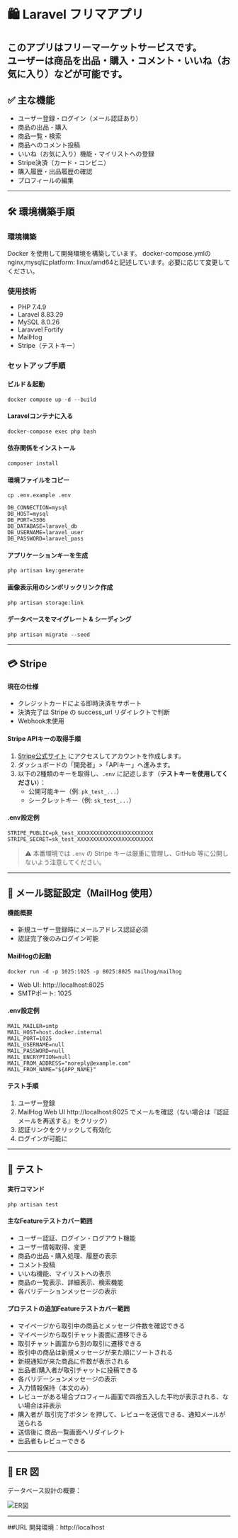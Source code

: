 # 🛍 Laravel フリマアプリ

このアプリはフリーマーケットサービスです。  
ユーザーは商品を出品・購入・コメント・いいね（お気に入り）などが可能です。
---
## ✅ 主な機能

- ユーザー登録・ログイン（メール認証あり）
- 商品の出品・購入
- 商品一覧・検索
- 商品へのコメント投稿
- いいね（お気に入り）機能・マイリストへの登録
- Stripe決済（カード・コンビニ）
- 購入履歴・出品履歴の確認
- プロフィールの編集

---

## 🛠 環境構築手順
### 環境構築

Docker を使用して開発環境を構築しています。
docker-compose.ymlのnginx,mysqlにplatform: linux/amd64と記述しています。必要に応じて変更してください。

### 使用技術
- PHP 7.4.9 
- Laravel 8.83.29 
- MySQL 8.0.26 
- Laravvel Fortify
- MailHog
- Stripe（テストキー）

### セットアップ手順

#### ビルド＆起動
```
docker compose up -d --build
```

#### Laravelコンテナに入る
```
docker-compose exec php bash
```

#### 依存関係をインストール
```
composer install
```

#### 環境ファイルをコピー
```
cp .env.example .env
```
```
DB_CONNECTION=mysql
DB_HOST=mysql
DB_PORT=3306
DB_DATABASE=laravel_db
DB_USERNAME=laravel_user
DB_PASSWORD=laravel_pass
```
#### アプリケーションキーを生成
```
php artisan key:generate
```
#### 画像表示用のシンボリックリンク作成
```
php artisan storage:link
```
#### データベースをマイグレート & シーディング
```
php artisan migrate --seed
```
---
## 💳 Stripe
#### 現在の仕様
- クレジットカードによる即時決済をサポート
- 決済完了は Stripe の success_url リダイレクトで判断
- Webhook未使用
#### Stripe APIキーの取得手順
1. [Stripe公式サイト](https://dashboard.stripe.com/register) にアクセスしてアカウントを作成します。
2. ダッシュボードの「開発者」>「APIキー」へ進みます。
3. 以下の2種類のキーを取得し、`.env` に記述します（**テストキーを使用してください**）：
    - 公開可能キー（例: `pk_test_...`）
    - シークレットキー（例: `sk_test_...`）
#### .env設定例
 ```
STRIPE_PUBLIC=pk_test_XXXXXXXXXXXXXXXXXXXXXXXX
STRIPE_SECRET=sk_test_XXXXXXXXXXXXXXXXXXXXXXXX
```
> ⚠️ 本番環境では `.env` の Stripe キーは厳重に管理し、GitHub 等に公開しないよう注意してください。
---
## 📧 メール認証設定（MailHog 使用）
#### 機能概要
- 新規ユーザー登録時にメールアドレス認証必須
- 認証完了後のみログイン可能
#### MailHogの起動
```
docker run -d -p 1025:1025 -p 8025:8025 mailhog/mailhog
```
- Web UI: http://localhost:8025
- SMTPポート: 1025
#### .env設定例
```
MAIL_MAILER=smtp
MAIL_HOST=host.docker.internal
MAIL_PORT=1025
MAIL_USERNAME=null
MAIL_PASSWORD=null
MAIL_ENCRYPTION=null
MAIL_FROM_ADDRESS="noreply@example.com"
MAIL_FROM_NAME="${APP_NAME}"
```
#### テスト手順
1.	ユーザー登録
2.	MailHog Web UI http://localhost:8025 でメールを確認（ない場合は『認証メールを再送する』をクリック）
4.	認証リンクをクリックして有効化
5.	ログインが可能に
---
## 🧪 テスト
#### 実行コマンド
```
php artisan test
```
#### 主なFeatureテストカバー範囲
-	ユーザー認証、ログイン・ログアウト機能
-	ユーザー情報取得、変更
-	商品の出品・購入処理、履歴の表示
-	コメント投稿
-	いいね機能、マイリストへの表示
-	商品の一覧表示、詳細表示、検索機能
-	各バリデーションメッセージの表示
#### プロテストの追加Featureテストカバー範囲
-   マイページから取引中の商品とメッセージ件数を確認できる
-   マイページから取引チャット画面に遷移できる
-   取引チャット画面から別の取引に遷移できる
-   取引中の商品は新規メッセージが来た順にソートされる
-   新規通知が来た商品に件数が表示される
-   出品者/購入者が取引チャットに投稿できる
-   各バリデーションメッセージの表示
-   入力情報保持（本文のみ）
-   レビューがある場合プロフィール画面で四捨五入した平均が表示される、ない場合は非表示
-   購入者が 取引完了ボタン を押して、レビューを送信できる、通知メールが送られる
-   送信後に 商品一覧画面へリダイレクト
-   出品者もレビューできる
 ---
## 📸 ER 図

データベース設計の概要：

![ER図](./ER.drawio.png)

---
##URL
開発環境：http://localhost

